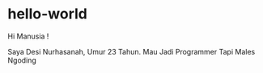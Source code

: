# hello-world

Hi Manusia !

Saya Desi Nurhasanah, Umur 23 Tahun.
Mau Jadi Programmer Tapi Males Ngoding
